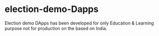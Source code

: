 # election-demo-Dapps
Election demo DApps has been developed for only Education & Learning purpose not for production on the based on India.
